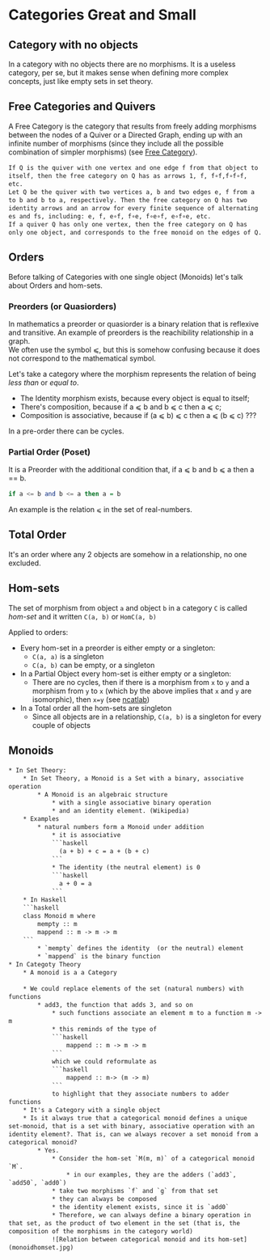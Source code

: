Categories Great and Small
==========================

## Category with no objects

In a category with no objects there are no morphisms. It is a useless category, per se, but it makes sense when defining more complex concepts, just like empty sets in set theory.

## Free Categories and Quivers

A Free Category is the category that results from freely adding morphisms between the nodes of a Quiver or a Directed Graph, ending up with an infinite number of morphisms (since they include all the possible combination of simpler morphisms) (see [Free Category](https://en.wikipedia.org/wiki/Free_category)).

    If Q is the quiver with one vertex and one edge f from that object to itself, then the free category on Q has as arrows 1, f, f∘f,f∘f∘f, etc.
    Let Q be the quiver with two vertices a, b and two edges e, f from a to b and b to a, respectively. Then the free category on Q has two identity arrows and an arrow for every finite sequence of alternating es and fs, including: e, f, e∘f, f∘e, f∘e∘f, e∘f∘e, etc.
    If a quiver Q has only one vertex, then the free category on Q has only one object, and corresponds to the free monoid on the edges of Q.
    
## Orders

Before talking of Categories with one single object (Monoids) let's talk about Orders and hom-sets.

### Preorders (or Quasiorders)

In mathematics a preorder or quasiorder is a binary relation that is reflexive and transitive. An example of preorders is the reachibility relationship in a graph.<br/>
We often use the symbol ⩽, but this is somehow confusing because it does not correspond to the mathematical symbol.

Let's take a category where the morphism represents the relation of being *less than* or *equal to*.

* The Identity morphism exists, because every object is equal to itself;
* There's composition, because if a ⩽ b and b ⩽ c then a ⩽ c;
* Composition is associative, because if (a ⩽ b) ⩽ c then a ⩽ (b ⩽ c) ???

In a pre-order there can be cycles.

### Partial Order (Poset)
It is a Preorder with the additional condition that, if a ⩽ b and b ⩽ a then a == b.

```haskell
if a <= b and b <= a then a = b
```

An example is the relation `⩽` in the set of real-numbers.

## Total Order
It's an order where any 2 objects are somehow in a relationship, no one excluded.

## Hom-sets
The set of morphism from object `a` and object `b` in a category `C` is called *hom-set* and it written `C(a, b)` or `HomC(a, b)`

Applied to orders:

* Every hom-set in a preorder is either empty or a singleton:
  * `C(a, a)` is a singleton
  * `C(a, b)` can be empty, or a singleton
* In a Partial Object every hom-set is either empty or a singleton:
  * There are no cycles, then if there is a morphism from `x` to `y` and a morphism from `y` to `x` (which by the above implies that `x` and `y` are isomorphic), then `x=y` (see [ncatlab](https://ncatlab.org/nlab/show/partial+order#AsACategoryWithExtraProperties))
* In a Total order all the hom-sets are singleton
  * Since all objects are in a relationship, `C(a, b)` is a singleton for every couple of objects

## Monoids

    * In Set Theory:
        * In Set Theory, a Monoid is a Set with a binary, associative operation
            * A Monoid is an algebraic structure 
                * with a single associative binary operation 
                * and an identity element. (Wikipedia)
        * Examples
            * natural numbers form a Monoid under addition
                * it is associative
                ```haskell
                  (a + b) + c = a + (b + c)
                ```
                * The identity (the neutral element) is 0
                ```haskell
                  a + 0 = a
                ```
        * In Haskell
        ```haskell
        class Monoid m where
            mempty :: m
            mappend :: m -> m -> m
        ```
            * `mempty` defines the identity  (or the neutral) element
            * `mappend` is the binary function
    * In Categoty Theory
        * A monoid is a a Category

        * We could replace elements of the set (natural numbers) with functions
            * add3, the function that adds 3, and so on
                * such functions associate an element m to a function m -> m
                * this reminds of the type of 
                ```haskell
                    mappend :: m -> m -> m
                ```
                which we could reformulate as
                ```haskell
                    mappend :: m-> (m -> m)
                ```
                to highlight that they associate numbers to adder functions
        * It's a Category with a single object
        * Is it always true that a categorical monoid defines a unique set-monoid, that is a set with binary, associative operation with an identity element?. That is, can we always recover a set monoid from a categorical monoid?
            * Yes. 
                * Consider the hom-set `M(m, m)` of a categorical monoid `M`.
                    * in our examples, they are the adders (`add3`, `add50`, `add0`)
                * take two morphisms `f` and `g` from that set
                * they can always be composed
                * the identity element exists, since it is `add0`
                * Therefore, we can always define a binary operation in that set, as the product of two element in the set (that is, the composition of the morphisms in the category world)
                ![Relation between categorical monoid and its hom-set](monoidhomset.jpg)

            
